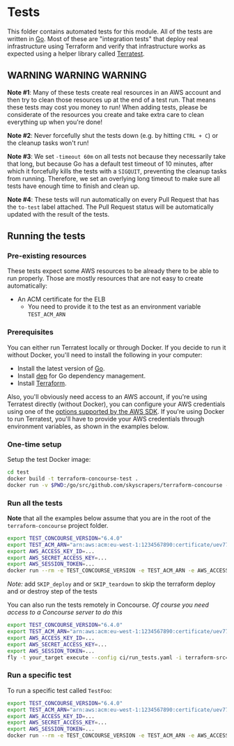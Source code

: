 # Tests

This folder contains automated tests for this module. All of the tests are written in [Go](https://golang.org/). Most of these are "integration tests" that deploy real infrastructure using Terraform and verify that infrastructure works as expected using a helper library called [Terratest](https://github.com/gruntwork-io/terratest).

## WARNING WARNING WARNING

**Note #1**: Many of these tests create real resources in an AWS account and then try to clean those resources up at the end of a test run. That means these tests may cost you money to run! When adding tests, please be considerate of the resources you create and take extra care to clean everything up when you're done!

**Note #2**: Never forcefully shut the tests down (e.g. by hitting `CTRL + C`) or the cleanup tasks won't run!

**Note #3**: We set `-timeout 60m` on all tests not because they necessarily take that long, but because Go has a default test timeout of 10 minutes, after which it forcefully kills the tests with a `SIGQUIT`, preventing the cleanup tasks from running. Therefore, we set an overlying long timeout to make sure all tests have enough time to finish and clean up.

**Note #4**: These tests will run automatically on every Pull Request that has the `to-test` label attached. The Pull Request status will be automatically updated with the result of the tests.

## Running the tests

### Pre-existing resources

These tests expect some AWS resources to be already there to be able to run properly. Those are mostly resources that are not easy to create automatically:

- An ACM certificate for the ELB
  - You need to provide it to the test as an environment variable `TEST_ACM_ARN`

### Prerequisites

You can either run Terratest locally or through Docker. If you decide to run it without Docker, you'll need to install the following in your computer:

- Install the latest version of [Go](https://golang.org/).
- Install [dep](https://github.com/golang/dep) for Go dependency management.
- Install [Terraform](https://www.terraform.io/downloads.html).

Also, you'll obviously need access to an AWS account, if you're using Terratest directly (without Docker), you can configure your AWS credentials using one of the [options supported by the AWS SDK](http://docs.aws.amazon.com/sdk-for-java/v1/developer-guide/credentials.html). If you're using Docker to run Terratest, you'll have to provide your AWS credentials through environment variables, as shown in the examples below.

### One-time setup

Setup the test Docker image:

```bash
cd test
docker build -t terraform-concourse-test .
docker run -v $PWD:/go/src/github.com/skyscrapers/terraform-concourse --rm terraform-concourse-test dep ensure
```

### Run all the tests

**Note** that all the examples below assume that you are in the root of the `terraform-concourse` project folder.

```bash
export TEST_CONCOURSE_VERSION="6.4.0"
export TEST_ACM_ARN="arn:aws:acm:eu-west-1:1234567890:certificate/uev7722-434t-55g7-86ba-a882d9da1fa5"
export AWS_ACCESS_KEY_ID=...
export AWS_SECRET_ACCESS_KEY=...
export AWS_SESSION_TOKEN=...
docker run --rm -e TEST_CONCOURSE_VERSION -e TEST_ACM_ARN -e AWS_ACCESS_KEY_ID -e AWS_SECRET_ACCESS_KEY -e AWS_SESSION_TOKEN -v $PWD:/go/src/github.com/skyscrapers/terraform-concourse terraform-concourse-test go test -v -timeout 60m
```

*Note:* add `SKIP_deploy` and or `SKIP_teardown` to skip the terraform deploy and or destroy step of the tests

You can also run the tests remotely in Concourse. *Of course you need access to a Concourse server to do this*

```bash
export TEST_CONCOURSE_VERSION="6.4.0"
export TEST_ACM_ARN="arn:aws:acm:eu-west-1:1234567890:certificate/uev7722-434t-55g7-86ba-a882d9da1fa5"
export AWS_ACCESS_KEY_ID=...
export AWS_SECRET_ACCESS_KEY=...
export AWS_SESSION_TOKEN=...
fly -t your_target execute --config ci/run_tests.yaml -i terraform-src=$PWD
```

### Run a specific test

To run a specific test called `TestFoo`:

```bash
export TEST_CONCOURSE_VERSION="6.4.0"
export TEST_ACM_ARN="arn:aws:acm:eu-west-1:1234567890:certificate/uev7722-434t-55g7-86ba-a882d9da1fa5"
export AWS_ACCESS_KEY_ID=...
export AWS_SECRET_ACCESS_KEY=...
export AWS_SESSION_TOKEN=...
docker run --rm -e TEST_CONCOURSE_VERSION -e TEST_ACM_ARN -e AWS_ACCESS_KEY_ID -e AWS_SECRET_ACCESS_KEY -e AWS_SESSION_TOKEN -v $PWD:/go/src/github.com/skyscrapers/terraform-concourse terraform-concourse-test go test -v -timeout 60m -run TestFoo
```
